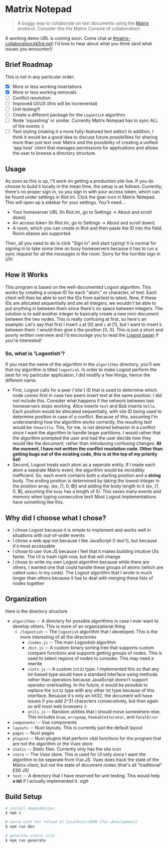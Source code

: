 # Matrix Notepad
> A buggy way to collaborate on text documents using the [Matrix](https://matrix.org) protocol. Consider this the Matrix Console of collaboration!

A working demo URL is coming soon.
Come chat at [#matrix-collaboration:kb1rd.net](https://matrix.to/#/!lJKzxfcqmWpRzHxAsh:kb1rd.net?via=matrix.org)! I'd love to hear about what you think (and what issues you encounter)!

## Brief Roadmap
This is not in any particular order:
* [x] More or less working insertations
* [x] More or less working removals
* [ ] Conflict resolution
* [ ] Improved UI/UX (this will be incremental)
* [ ] Unit testing!!!
* [ ] Create a different package for the `Logootish` algorithm
* [ ] Node 'squashing' or similar. Currently Matrix Notepad has to sync ALL of the events :(
* [ ] Text styling (making it a more fully-featured text editor)
In addition, I think it would be a good idea to discuss future possibilities for sharing more than just text over Matrix and the possibility of creating a unified 'app host' client that manages permissions for applications and allows the user to browse a directory structure.

## Usage
As soon as this is up, I'll work on getting a production site live. If you do choose to build it locally in the mean time, the setup is as follows:
Currently, there's no proper sign in, so you sign in with your access token, which can be found under settings in Riot.im.
Click the gear icon in Matrix Notepad. This will open up a sidebar for your settings. You'll need...
* Your homeserver URL (In Riot.im, go to Settings -> About and scroll down)
* An access token (In Riot.im, go to Settings -> About and scroll down)
* A room, which you can create in Riot and then paste the ID into the field. Room aliases are supported

Then, all you need to do is click "Sign In" and start typing! It is normal for signing in to take some time on busy homeservers because it has to run a sync request for all the messages in the room. Sorry for the horrible sign in UX!

## How it Works
This program is based on the well-documented Logoot algorithm. This works by creating a unique ID for each "atom," or character, of text. Each client will then be able to sort the IDs from earliest to latest. Now, if these IDs are allocated sequentially and are all integers, we wouldn't be able to put anything in between them since there's no space between integers. The solution is to add another integer to basically create a new mini-document between the two nodes. This is really confusing at first, so here's an example: Let's say that first I insert `a` at [0] and `c` at [1], but I want to insert `b` between them. I would then give `b` the position [0, 0]. This is just a short and poorly written overview and I'd encourage you to read the [Logoot paper](https://hal.archives-ouvertes.fr/inria-00432368/document) if you're interested!
### So, what is 'Logootish'?
If you read the name of the algorithm in the `algorithms` directory, you'll see that my algorithm is titled `logootish`. In order to make Logoot perform the best for my particular application, I did modify a few things, hence the different name.
* First, Logoot calls for a peer ('site') ID that is used to determine which node comes first in case two peers insert text at the same position. I did not include this. Consider what happens if the network between two homeservers stops working. Alice inserts `test` and Bob inserts `hello`. Each position would be allocated sequentially, with site ID being used to determine position in case of a conflict. Because of this, assuming I'm understanding how the algorithm works correctly, the resulting text would be `theesltlo`. This, for me, is not desired behavior in a conflict since I want the algorithm to handle larger partitions. I would rather that the algorithm prompted the user and had the user decide how they would like the document, rather than introducing confusing changes. **At the moment, I have not written the conflict resolution code. Other than getting bugs out of the existing code, this is at the top of my priority list!**
* Second, Logoot treats each atom as a seperate entity. If I made each atom a seperate Matrix event, the algorithm would be *incredibly* inefficient. So, each event contains both a starting position and a **string** body. The ending position is determined by taking the lowest integer in the position array, (ex, [1, 0, **0**]) and adding the body length to it (ex, [1, 0, **5**], assuming the `body` has a length of 5). This saves many events and memory when typing consecutive text! Most Logoot implementations have something like this.
## Why did I choose what I chose?
* I chose Logoot because it is simple to implement and works well in situations with out-of-order events
* I chose a web app not because I like JavaScript (I don't), but because it's most accessable
* I chose to use Vue.JS because I feel that it makes building intuitive UIs faster. The UI is trash right now, but that will change
* I chose to write my own Logoot algorithm because while there are others, I wanted one that could handle these groups of atoms (which are called `nodes` in my code). The Logoot algorithm that I wrote is much longer than others because it has to deal with merging these lists of nodes together

## Organization
Here is the directory structure
* `algorithms` -- A directory for possible algorithms in case I ever want to develop others. This is more of an organizational thing
  * `/logootish` -- The `logootish` algorithm that I developed. This is the more interesting of all the directories
    * `/index.js` -- The main Logootish algorithm
    * `/bst.js` -- A custom binary sorting tree that supports custom compare functions and supports getting groups of nodes. This is used to select regions of nodes to consider. This may need a rewrite
    * `/ints.js` -- A custom `Int32` type. I implemented this so that any int-based type would have a standard interface using methods rather than operators because JavaScript doesn't support operator overloading. In the future, it would be possible to replace the `Int32` type with any other int type because of this interface. Because it's only an Int32, the document will have issues if you add 2^31 characters consecutively, but then again so will most web browsers :)
    * `utils.js` -- Random utilities that I should move somewhere else. This includes `Enum`, `arraymap`, `PeekableIterator`, and `FatalError`
* `components` -- Vue components
* `layouts` -- Nuxt layouts. This is currently just the default layout
* `pages` -- Nuxt pages
* `plugins` -- Nuxt plugins that perform vital functions for the program that are not the algorithm or the Vuex store
* `static` -- Static files. Currently only has the site icon
* `store` -- The Vuex store. This is used for UI only since I want the algorithm to be seperate from Vue.JS. Vuex does track the state of the Matrix client, but not the state of document nodes (that's all "traditional" ES6 JS)
* `test` -- A directory that I have reserved for unit testing. This would help **a lot** if I actually implemented it. *sigh*

## Build Setup

``` bash
# install dependencies
$ npm i

# serve with hot reload at localhost:3000 (for development)
$ npm run dev

# generate static site
$ npm run generate
```
